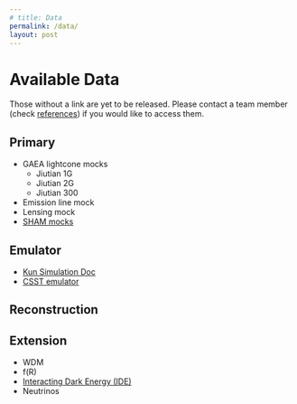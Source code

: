```yaml
---
# title: Data
permalink: /data/
layout: post
---
```


# Available Data

Those without a link are yet to be released. Please contact a team member (check [references](/ref)) if you would like to access them.

## Primary 
* GAEA lightcone mocks
  - Jiutian 1G
  - Jiutian 2G
  - Jiutian 300
* Emission line mock
* Lensing mock
* [SHAM mocks](https://gax.sjtu.edu.cn/data/CSST/CSST.html)
  
## Emulator
  * [Kun Simulation Doc](https://kunsimulation.readthedocs.io/en/latest/index.html)
  * [CSST emulator](https://github.com/czymh/csstemu)

## Reconstruction

## Extension
  * WDM
  * f(R)
  * [Interacting Dark Energy (IDE)](/ide)
  * Neutrinos 
